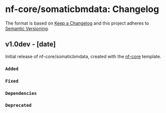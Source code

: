 # nf-core/somaticbmdata: Changelog

The format is based on [Keep a Changelog](https://keepachangelog.com/en/1.0.0/)
and this project adheres to [Semantic Versioning](https://semver.org/spec/v2.0.0.html).

## v1.0dev - [date]

Initial release of nf-core/somaticbmdata, created with the [nf-core](https://nf-co.re/) template.

### `Added`

### `Fixed`

### `Dependencies`

### `Deprecated`
